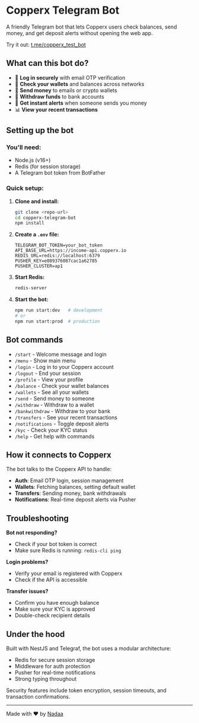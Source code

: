 # Copperx Telegram Bot

A friendly Telegram bot that lets Copperx users check balances, send money, and get deposit alerts without opening the web app.

Try it out: [t.me/copperx_test_bot](https://t.me/copperx_test_bot)

## What can this bot do?

- 🔐 **Log in securely** with email OTP verification
- 👛 **Check your wallets** and balances across networks
- 💸 **Send money** to emails or crypto wallets
- 🏦 **Withdraw funds** to bank accounts
- 📱 **Get instant alerts** when someone sends you money
- 📊 **View your recent transactions**

## Setting up the bot

### You'll need:

- Node.js (v16+)
- Redis (for session storage)
- A Telegram bot token from BotFather

### Quick setup:

1. **Clone and install:**

   ```bash
   git clone <repo-url>
   cd copperx-telegram-bot
   npm install
   ```

2. **Create a `.env` file:**

   ```
   TELEGRAM_BOT_TOKEN=your_bot_token
   API_BASE_URL=https://income-api.copperx.io
   REDIS_URL=redis://localhost:6379
   PUSHER_KEY=e089376087cac1a62785
   PUSHER_CLUSTER=ap1
   ```

3. **Start Redis:**

   ```bash
   redis-server
   ```

4. **Start the bot:**
   ```bash
   npm run start:dev   # development
   # or
   npm run start:prod  # production
   ```

## Bot commands

- `/start` - Welcome message and login
- `/menu` - Show main menu
- `/login` - Log in to your Copperx account
- `/logout` - End your session
- `/profile` - View your profile
- `/balance` - Check your wallet balances
- `/wallets` - See all your wallets
- `/send` - Send money to someone
- `/withdraw` - Withdraw to a wallet
- `/bankwithdraw` - Withdraw to your bank
- `/transfers` - See your recent transactions
- `/notifications` - Toggle deposit alerts
- `/kyc` - Check your KYC status
- `/help` - Get help with commands

## How it connects to Copperx

The bot talks to the Copperx API to handle:

- **Auth**: Email OTP login, session management
- **Wallets**: Fetching balances, setting default wallet
- **Transfers**: Sending money, bank withdrawals
- **Notifications**: Real-time deposit alerts via Pusher

## Troubleshooting

**Bot not responding?**

- Check if your bot token is correct
- Make sure Redis is running: `redis-cli ping`

**Login problems?**

- Verify your email is registered with Copperx
- Check if the API is accessible

**Transfer issues?**

- Confirm you have enough balance
- Make sure your KYC is approved
- Double-check recipient details

## Under the hood

Built with NestJS and Telegraf, the bot uses a modular architecture:

- Redis for secure session storage
- Middleware for auth protection
- Pusher for real-time notifications
- Strong typing throughout

Security features include token encryption, session timeouts, and transaction confirmations.

---

Made with ❤️ by [Nadaa](nadaa.vervel.app)
